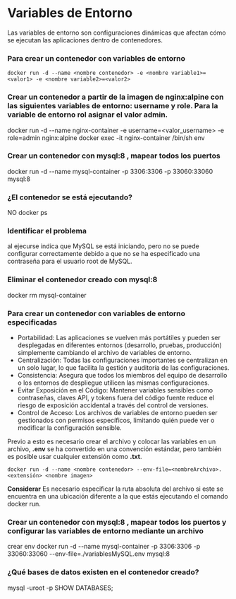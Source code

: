 # Variables de Entorno
Las variables de entorno son configuraciones dinámicas que afectan cómo se ejecutan las aplicaciones dentro de contenedores.
### Para crear un contenedor con variables de entorno

```
docker run -d --name <nombre contenedor> -e <nombre variable1>=<valor1> -e <nombre variable2>=<valor2>
```

### Crear un contenedor a partir de la imagen de nginx:alpine con las siguientes variables de entorno: username y role. Para la variable de entorno rol asignar el valor admin.

docker run -d --name nginx-container -e username=<valor_username> -e role=admin nginx:alpine
docker exec -it nginx-container /bin/sh
env

### Crear un contenedor con mysql:8 , mapear todos los puertos
docker run -d --name mysql-container -p 3306:3306 -p 33060:33060 mysql:8

### ¿El contenedor se está ejecutando?
NO
docker ps

### Identificar el problema
al ejecurse indica que MySQL se está iniciando, pero no se puede configurar correctamente debido a que no se ha especificado una contraseña para el usuario root de MySQL.

### Eliminar el contenedor creado con mysql:8 
docker rm mysql-container

### Para crear un contenedor con variables de entorno especificadas
- Portabilidad: Las aplicaciones se vuelven más portátiles y pueden ser desplegadas en diferentes entornos (desarrollo, pruebas, producción) simplemente cambiando el archivo de variables de entorno.
- Centralización: Todas las configuraciones importantes se centralizan en un solo lugar, lo que facilita la gestión y auditoría de las configuraciones.
- Consistencia: Asegura que todos los miembros del equipo de desarrollo o los entornos de despliegue utilicen las mismas configuraciones.
- Evitar Exposición en el Código: Mantener variables sensibles como contraseñas, claves API, y tokens fuera del código fuente reduce el riesgo de exposición accidental a través del control de versiones.
- Control de Acceso: Los archivos de variables de entorno pueden ser gestionados con permisos específicos, limitando quién puede ver o modificar la configuración sensible.

Previo a esto es necesario crear el archivo y colocar las variables en un archivo, **.env** se ha convertido en una convención estándar, pero también es posible usar cualquier extensión como **.txt**.
```
docker run -d --name <nombre contenedor> --env-file=<nombreArchivo>.<extensión> <nombre imagen>
```
**Considerar**
Es necesario especificar la ruta absoluta del archivo si este se encuentra en una ubicación diferente a la que estás ejecutando el comando docker run.

### Crear un contenedor con mysql:8 , mapear todos los puertos y configurar las variables de entorno mediante un archivo
crear env
docker run -d --name mysql-container -p 3306:3306 -p 33060:33060 --env-file=./variablesMySQL.env mysql:8

### ¿Qué bases de datos existen en el contenedor creado?
mysql -uroot -p
SHOW DATABASES;
